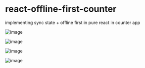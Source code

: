 # react-offline-first-counter
implementing sync state + offline first in pure react in counter app

![image](https://user-images.githubusercontent.com/38187170/192161283-3ad5043a-55cd-4c88-b425-18be5e42ff57.png)

![image](https://user-images.githubusercontent.com/38187170/192161325-36d38e27-8044-4db3-bb37-83170df20d3a.png)

![image](https://user-images.githubusercontent.com/38187170/192161345-84bc13e6-87ee-4c3c-a821-188a6f92e72c.png)

![image](https://user-images.githubusercontent.com/38187170/192161357-379c93b9-6571-4991-9d6f-95241741ee62.png)
